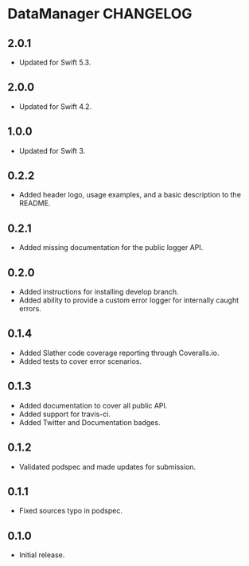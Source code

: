 # DataManager CHANGELOG

## 2.0.1

- Updated for Swift 5.3.

## 2.0.0

- Updated for Swift 4.2.

## 1.0.0

- Updated for Swift 3.

## 0.2.2

- Added header logo, usage examples, and a basic description to the README.

## 0.2.1

- Added missing documentation for the public logger API.

## 0.2.0

- Added instructions for installing develop branch.
- Added ability to provide a custom error logger for internally caught errors.

## 0.1.4

- Added Slather code coverage reporting through Coveralls.io.
- Added tests to cover error scenarios.

## 0.1.3

- Added documentation to cover all public API.
- Added support for travis-ci.
- Added Twitter and Documentation badges.

## 0.1.2

- Validated podspec and made updates for submission.

## 0.1.1

- Fixed sources typo in podspec.

## 0.1.0

- Initial release.
